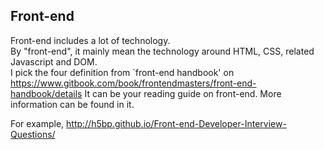 Front-end
---------------
Front-end includes a lot of technology.   
By "front-end", it mainly mean the technology around HTML, CSS, related Javascript and DOM.   
I pick the four definition from `front-end handbook' on https://www.gitbook.com/book/frontendmasters/front-end-handbook/details 
It can be your reading guide on front-end. More information can be found in it.   

For example, http://h5bp.github.io/Front-end-Developer-Interview-Questions/

